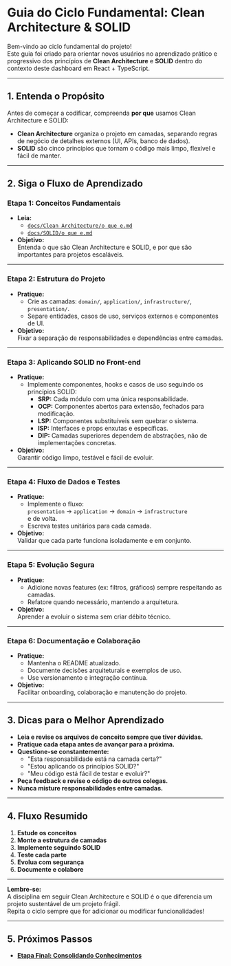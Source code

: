 # Guia do Ciclo Fundamental: Clean Architecture & SOLID

Bem-vindo ao ciclo fundamental do projeto!  
Este guia foi criado para orientar novos usuários no aprendizado prático e progressivo dos princípios de **Clean Architecture** e **SOLID** dentro do contexto deste dashboard em React + TypeScript.

---

## 1. Entenda o Propósito

Antes de começar a codificar, compreenda **por que** usamos Clean Architecture e SOLID:

- **Clean Architecture** organiza o projeto em camadas, separando regras de negócio de detalhes externos (UI, APIs, banco de dados).
- **SOLID** são cinco princípios que tornam o código mais limpo, flexível e fácil de manter.

---

## 2. Siga o Fluxo de Aprendizado

### Etapa 1: Conceitos Fundamentais

- **Leia:**
  - [`docs/Clean Architecture/o que e.md`](../Clean%20Architecture/o%20que%20e.md)
  - [`docs/SOLID/o que e.md`](./o%20que%20e.md)
- **Objetivo:**  
  Entenda o que são Clean Architecture e SOLID, e por que são importantes para projetos escaláveis.

---

### Etapa 2: Estrutura do Projeto

- **Pratique:**
  - Crie as camadas: `domain/`, `application/`, `infrastructure/`, `presentation/`.
  - Separe entidades, casos de uso, serviços externos e componentes de UI.
- **Objetivo:**  
  Fixar a separação de responsabilidades e dependências entre camadas.

---

### Etapa 3: Aplicando SOLID no Front-end

- **Pratique:**
  - Implemente componentes, hooks e casos de uso seguindo os princípios SOLID:
    - **SRP:** Cada módulo com uma única responsabilidade.
    - **OCP:** Componentes abertos para extensão, fechados para modificação.
    - **LSP:** Componentes substituíveis sem quebrar o sistema.
    - **ISP:** Interfaces e props enxutas e específicas.
    - **DIP:** Camadas superiores dependem de abstrações, não de implementações concretas.
- **Objetivo:**  
  Garantir código limpo, testável e fácil de evoluir.

---

### Etapa 4: Fluxo de Dados e Testes

- **Pratique:**
  - Implemente o fluxo:  
    `presentation` → `application` → `domain` → `infrastructure`  
    e de volta.
  - Escreva testes unitários para cada camada.
- **Objetivo:**  
  Validar que cada parte funciona isoladamente e em conjunto.

---

### Etapa 5: Evolução Segura

- **Pratique:**
  - Adicione novas features (ex: filtros, gráficos) sempre respeitando as camadas.
  - Refatore quando necessário, mantendo a arquitetura.
- **Objetivo:**  
  Aprender a evoluir o sistema sem criar débito técnico.

---

### Etapa 6: Documentação e Colaboração

- **Pratique:**
  - Mantenha o README atualizado.
  - Documente decisões arquiteturais e exemplos de uso.
  - Use versionamento e integração contínua.
- **Objetivo:**  
  Facilitar onboarding, colaboração e manutenção do projeto.

---

## 3. Dicas para o Melhor Aprendizado

- **Leia e revise os arquivos de conceito sempre que tiver dúvidas.**
- **Pratique cada etapa antes de avançar para a próxima.**
- **Questione-se constantemente:**
  - "Esta responsabilidade está na camada certa?"
  - "Estou aplicando os princípios SOLID?"
  - "Meu código está fácil de testar e evoluir?"
- **Peça feedback e revise o código de outros colegas.**
- **Nunca misture responsabilidades entre camadas.**

---

## 4. Fluxo Resumido

1. **Estude os conceitos**
2. **Monte a estrutura de camadas**
3. **Implemente seguindo SOLID**
4. **Teste cada parte**
5. **Evolua com segurança**
6. **Documente e colabore**

---

**Lembre-se:**  
A disciplina em seguir Clean Architecture e SOLID é o que diferencia um projeto sustentável de um projeto frágil.  
Repita o ciclo sempre que for adicionar ou modificar funcionalidades!

---

## 5. Próximos Passos

- [**Etapa Final: Consolidando Conhecimentos**](./etapa%20final.md)
